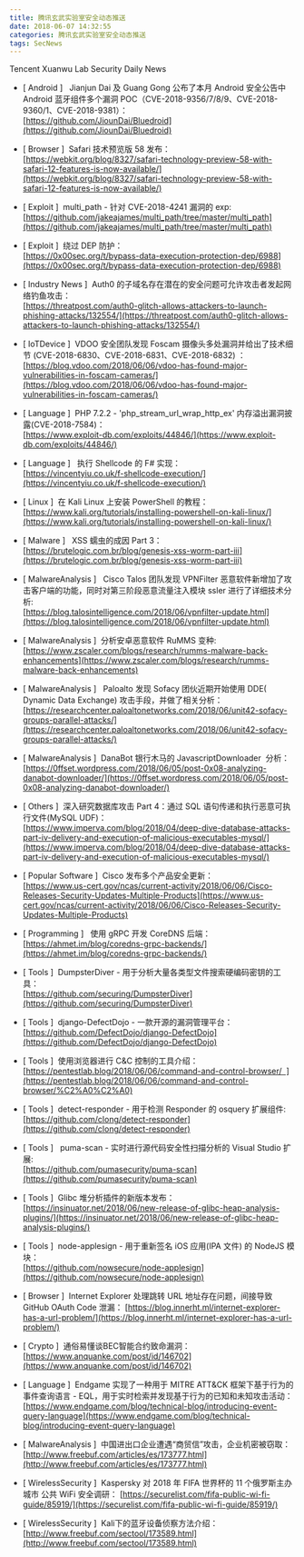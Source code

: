 ```yaml
---
title: 腾讯玄武实验室安全动态推送
date: 2018-06-07 14:32:55
categories: 腾讯玄武实验室安全动态推送
tags: SecNews
---
```


Tencent Xuanwu Lab Security Daily News  
* [ Android ]   Jianjun Dai 及 Guang Gong 公布了本月 Android 安全公告中 Android 蓝牙组件多个漏洞 POC（CVE-2018-9356/7/8/9、CVE-2018-9360/1、CVE-2018-9381）：   
[https://github.com/JiounDai/Bluedroid](https://github.com/JiounDai/Bluedroid)  

* [ Browser ]  Safari 技术预览版 58 发布：   
[https://webkit.org/blog/8327/safari-technology-preview-58-with-safari-12-features-is-now-available/](https://webkit.org/blog/8327/safari-technology-preview-58-with-safari-12-features-is-now-available/)  

* [ Exploit ]  multi_path - 针对 CVE-2018-4241 漏洞的 exp:    
[https://github.com/jakeajames/multi_path/tree/master/multi_path](https://github.com/jakeajames/multi_path/tree/master/multi_path)  

* [ Exploit ]  绕过 DEP 防护：   
[https://0x00sec.org/t/bypass-data-execution-protection-dep/6988](https://0x00sec.org/t/bypass-data-execution-protection-dep/6988)  

* [ Industry News ]  Auth0 的子域名存在潜在的安全问题可允许攻击者发起网络钓鱼攻击：   
[https://threatpost.com/auth0-glitch-allows-attackers-to-launch-phishing-attacks/132554/](https://threatpost.com/auth0-glitch-allows-attackers-to-launch-phishing-attacks/132554/)  

* [ IoTDevice ]  VDOO 安全团队发现 Foscam 摄像头多处漏洞并给出了技术细节 (CVE-2018-6830、CVE-2018-6831、CVE-2018-6832) ：   
[https://blog.vdoo.com/2018/06/06/vdoo-has-found-major-vulnerabilities-in-foscam-cameras/](https://blog.vdoo.com/2018/06/06/vdoo-has-found-major-vulnerabilities-in-foscam-cameras/)  

* [ Language ]  PHP 7.2.2 - 'php_stream_url_wrap_http_ex' 内存溢出漏洞披露(CVE-2018-7584)：   
[https://www.exploit-db.com/exploits/44846/](https://www.exploit-db.com/exploits/44846/)  

* [ Language ]   执行 Shellcode 的 F# 实现：   
[https://vincentyiu.co.uk/f-shellcode-execution/](https://vincentyiu.co.uk/f-shellcode-execution/)  

* [ Linux ]  在 Kali Linux 上安装 PowerShell 的教程：   
[https://www.kali.org/tutorials/installing-powershell-on-kali-linux/](https://www.kali.org/tutorials/installing-powershell-on-kali-linux/)  

* [ Malware ]   XSS 蠕虫的成因 Part 3：    
[https://brutelogic.com.br/blog/genesis-xss-worm-part-iii](https://brutelogic.com.br/blog/genesis-xss-worm-part-iii)  

* [ MalwareAnalysis ]   Cisco Talos 团队发现 VPNFilter 恶意软件新增加了攻击客户端的功能，同时对第三阶段恶意流量注入模块 ssler 进行了详细技术分析:   
[https://blog.talosintelligence.com/2018/06/vpnfilter-update.html](https://blog.talosintelligence.com/2018/06/vpnfilter-update.html)  

* [ MalwareAnalysis ]  分析安卓恶意软件 RuMMS 变种:   
[https://www.zscaler.com/blogs/research/rumms-malware-back-enhancements](https://www.zscaler.com/blogs/research/rumms-malware-back-enhancements)  

* [ MalwareAnalysis ]   Paloalto 发现 Sofacy 团伙近期开始使用 DDE( Dynamic Data Exchange) 攻击手段，并做了相关分析：    
[https://researchcenter.paloaltonetworks.com/2018/06/unit42-sofacy-groups-parallel-attacks/](https://researchcenter.paloaltonetworks.com/2018/06/unit42-sofacy-groups-parallel-attacks/)  

* [ MalwareAnalysis ]  DanaBot 银行木马的 JavascriptDownloader 
分析：   
[https://0ffset.wordpress.com/2018/06/05/post-0x08-analyzing-danabot-downloader/](https://0ffset.wordpress.com/2018/06/05/post-0x08-analyzing-danabot-downloader/)  

* [ Others ]  深入研究数据库攻击 Part 4：通过 SQL 语句传递和执行恶意可执行文件(MySQL UDF)：   
[https://www.imperva.com/blog/2018/04/deep-dive-database-attacks-part-iv-delivery-and-execution-of-malicious-executables-mysql/](https://www.imperva.com/blog/2018/04/deep-dive-database-attacks-part-iv-delivery-and-execution-of-malicious-executables-mysql/)  

* [ Popular Software ]  Cisco 发布多个产品安全更新：   
[https://www.us-cert.gov/ncas/current-activity/2018/06/06/Cisco-Releases-Security-Updates-Multiple-Products](https://www.us-cert.gov/ncas/current-activity/2018/06/06/Cisco-Releases-Security-Updates-Multiple-Products)  

* [ Programming ]   使用 gRPC 开发 CoreDNS 后端：   
[https://ahmet.im/blog/coredns-grpc-backends/](https://ahmet.im/blog/coredns-grpc-backends/)  

* [ Tools ]  DumpsterDiver - 用于分析大量各类型文件搜索硬编码密钥的工具：   
[https://github.com/securing/DumpsterDiver](https://github.com/securing/DumpsterDiver)  

* [ Tools ]  django-DefectDojo - 一款开源的漏洞管理平台：   
[https://github.com/DefectDojo/django-DefectDojo](https://github.com/DefectDojo/django-DefectDojo)  

* [ Tools ]  使用浏览器进行 C&amp;C 控制的工具介绍：   
[https://pentestlab.blog/2018/06/06/command-and-control-browser/  ](https://pentestlab.blog/2018/06/06/command-and-control-browser/%C2%A0%C2%A0)  

* [ Tools ]  detect-responder - 用于检测 Responder 的 osquery 扩展组件:   
[https://github.com/clong/detect-responder](https://github.com/clong/detect-responder)  

* [ Tools ]   puma-scan - 实时进行源代码安全性扫描分析的 Visual Studio 扩展:    
[https://github.com/pumasecurity/puma-scan](https://github.com/pumasecurity/puma-scan)  

* [ Tools ]  Glibc 堆分析插件的新版本发布：   
[https://insinuator.net/2018/06/new-release-of-glibc-heap-analysis-plugins/](https://insinuator.net/2018/06/new-release-of-glibc-heap-analysis-plugins/)  

* [ Tools ]  node-applesign - 用于重新签名 iOS 应用(IPA 文件) 的 NodeJS 模块：   
[https://github.com/nowsecure/node-applesign](https://github.com/nowsecure/node-applesign)  

* [ Browser ]  Internet Explorer 处理跳转 URL 地址存在问题，间接导致 GitHub OAuth Code 泄漏： 
[https://blog.innerht.ml/internet-explorer-has-a-url-problem/](https://blog.innerht.ml/internet-explorer-has-a-url-problem/)  

* [ Crypto ]  通俗易懂谈BEC智能合约致命漏洞： 
[https://www.anquanke.com/post/id/146702](https://www.anquanke.com/post/id/146702)  

* [ Language ]  Endgame 实现了一种用于 MITRE ATT&amp;CK 框架下基于行为的事件查询语言 - EQL，用于实时检索并发现基于行为的已知和未知攻击活动： 
[https://www.endgame.com/blog/technical-blog/introducing-event-query-language](https://www.endgame.com/blog/technical-blog/introducing-event-query-language)  

* [ MalwareAnalysis ]  中国进出口企业遭遇“商贸信”攻击，企业机密被窃取： 
[http://www.freebuf.com/articles/es/173777.html](http://www.freebuf.com/articles/es/173777.html)  

* [ WirelessSecurity ]  Kaspersky 对 2018 年 FIFA 世界杯的 11 个俄罗斯主办城市 公共 WiFi 安全调研： 
[https://securelist.com/fifa-public-wi-fi-guide/85919/](https://securelist.com/fifa-public-wi-fi-guide/85919/)  

* [ WirelessSecurity ]  Kali下的蓝牙设备侦察方法介绍： 
[http://www.freebuf.com/sectool/173589.html](http://www.freebuf.com/sectool/173589.html)  

